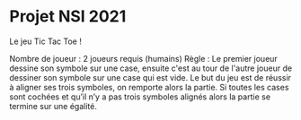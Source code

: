 # Projet NSI 2021
Le jeu Tic Tac Toe !

Nombre de joueur : 2 joueurs requis (humains)
Règle : Le premier joueur dessine son symbole sur une case, ensuite c'est au tour de l'autre joueur de dessiner son symbole sur une case qui est vide.
Le but du jeu est de réussir à aligner ses trois symboles, on remporte alors la partie. Si toutes les cases sont cochées et qu’il n’y a pas trois symboles alignés alors la partie se termine sur une égalité.
